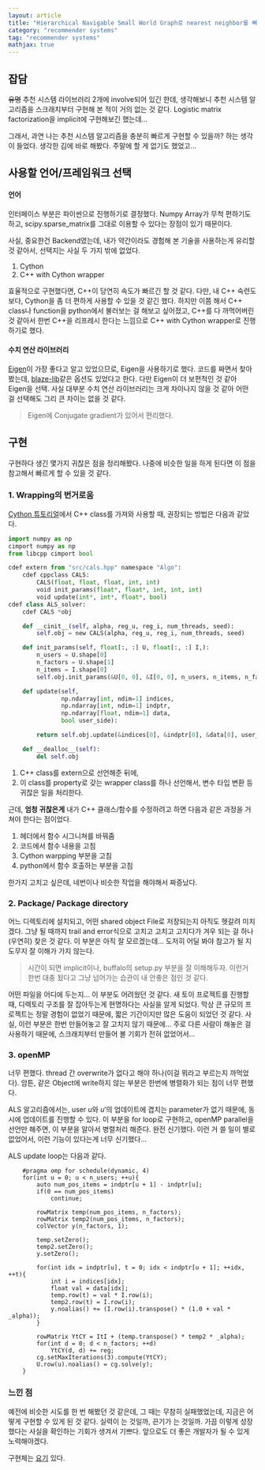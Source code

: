 ```yaml
---
layout: article
title: "Hierarchical Navigable Small World Graph로 nearest neighbor를 빠르게 찾아 보자."
category: "recommender systems"
tag: "recommender systems"
mathjax: true
---
```


## 잡담
~~유명~~ 추천 시스템 라이브러리 2개에 involve되어 있긴 한데, 생각해보니 추천 시스템 알고리즘을 스크래치부터 구현해 본 적이 거의 없는 것 같다. Logistic matrix factorization을 implicit에 구현해보긴 했는데...

그래서, 과연 나는 추천 시스템 알고리즘을 충분히 빠르게 구현할 수 있을까? 하는 생각이 들었다. 생각한 김에 바로 해봤다. 주말에 할 게 없기도 했었고...


## 사용할 언어/프레임워크 선택

#### 언어
인터페이스 부분은 파이썬으로 진행하기로 결정했다. Numpy Array가 무척 편하기도 하고, scipy.sparse_matrix를 그대로 이용할 수 있다는 장점이 있기 때문이다.

사실, 중요한건 Backend였는데, 내가 약간이라도 경험해 본 기술을 사용하는게 유리할 것 같아서, 선택지는 사실 두 가지 밖에 없었다.

1. Cython
2. C++ with Cython wrapper

효율적으로 구현했다면, C++이 당연히 속도가 빠르긴 할 것 같다. 다만, 내 C++ 숙련도보다, Cython을 좀 더 편하게 사용할 수 있을 것 같긴 했다. 하지만 이쯤 해서 C++ class나 function을 python에서 불러보는 걸 해보고 싶어졌고, C++를 다 까먹어버린 것 같아서 한번 C++을 리프레시 한다는 느낌으로 C++ with Cython wrapper로 진행하기로 했다.

#### 수치 연산 라이브러리
[Eigen](http://eigen.tuxfamily.org/index.php?title=Main_Page)이 가장 좋다고 알고 있었으므로, Eigen을 사용하기로 했다. 코드를 짜면서 찾아봤는데, [blaze-lib](https://bitbucket.org/blaze-lib/blaze)같은 옵션도 있었다고 한다. 다만 Eigen이 더 보편적인 것 같아 Eigen을 선택. 사실 대부분 수치 연산 라이브러리는 크게 차이나지 않을 것 같아 어떤 걸 선택해도 그리 큰 차이는 없을 것 같다.

> Eigen에 Conjugate gradient가 있어서 편리했다.

## 구현

구현하다 생긴 몇가지 귀찮은 점을 정리해봤다. 나중에 비슷한 일을 하게 된다면 이 점을 참고해서 빠르게 할 수 있을 것 같다.

### 1. Wrapping의 번거로움
[Cython 튜토리얼](https://cython.readthedocs.io/en/latest/src/userguide/wrapping_CPlusPlus.html)에서 C++ class를 가져와 사용할 때, 권장되는 방법은 다음과 같았다.

```python
import numpy as np
cimport numpy as np
from libcpp cimport bool

cdef extern from "src/cals.hpp" namespace "Algo":
    cdef cppclass CALS:
        CALS(float, float, float, int, int)
        void init_params(float*, float*, int, int, int)
        void update(int*, int*, float*, bool)
cdef class ALS_solver:
    cdef CALS *obj

    def __cinit__(self, alpha, reg_u, reg_i, num_threads, seed):
        self.obj = new CALS(alpha, reg_u, reg_i, num_threads, seed)

    def init_params(self, float[:, :] U, float[:, :] I,):
        n_users = U.shape[0]
        n_factors = U.shape[1]
        n_items = I.shape[0]
        self.obj.init_params(&U[0, 0], &I[0, 0], n_users, n_items, n_factors)

    def update(self,
               np.ndarray[int, ndim=1] indices,
               np.ndarray[int, ndim=1] indptr,
               np.ndarray[float, ndim=1] data,
               bool user_side):

        return self.obj.update(&indices[0], &indptr[0], &data[0], user_side)

    def __dealloc__(self):
        del self.obj
```

1. C++ class를 extern으로 선언해준 뒤에,
2. 이 class를 property로 갖는 wrapper class를 하나 선언해서, 변수 타입 변환 등 귀찮은 일을 처리한다.

근데, **엄청 귀찮은게** 내가 C++ 클래스/함수를 수정하려고 하면 다음과 같은 과정을 거쳐야 한다는 점이었다.

1. 헤더에서 함수 시그니쳐를 바꿔줌
2. 코드에서 함수 내용을 고침
3. Cython warpping 부분을 고침
4. python에서 함수 호출하는 부분을 고침

한가지 고치고 싶은데, 네번이나 비슷한 작업을 해야해서 짜증났다.

### 2. Package/ Package directory
어느 디렉토리에 설치되고, 어떤 shared object File로 저장되는지 아직도 헷갈려 미치겠다.
그냥 될 때까지 trail and error식으로 고치고 고치고 고치다가 겨우 되는 걸 하나 (우연히) 찾은 것 같다. 이 부분은 아직 잘 모르겠는데... 도저히 어딜 봐야 참고가 될 지 도무지 잘 이해가 가지 않는다.

> 시간이 되면 implicit이나, buffalo의 setup.py 부분을 잘 이해해두자. 이런거 한번 대충 됬다고 그냥 넘어가는 습관이 내 안좋은 점인 것 같다.

어떤 파일을 어디에 두는지... 이 부분도 어려웠던 것 같다. 새 토이 프로젝트를 진행할 때, 디렉토리 구조를 잘 잡아두는게 현명하다는 사실을 알게 되었다. 막상 큰 규모의 프로젝트는 정말 경험이 없었기 때문에, 짧은 기간이지만 많은 도움이 되었던 것 같다. 사실, 이런 부분은 한번 만들어놓고 잘 고치지 않기 때문에... 주로 다른 사람이 해놓은 걸 사용하기 때문에, 스크래치부터 만들어 볼 기회가 전혀 없었어서...

### 3. openMP
너무 편했다. thread 간 overwrite가 없다고 해야 하나(이걸 뭐라고 부르는지 까먹었다). 암튼, 같은 Object에 write하지 않는 부분은 한번에 병렬화가 되는 점이 너무 편했다.

ALS 알고리즘에서는, user $u$와 $u'$의 업데이트에 겹치는 parameter가 없기 때문에, 동시에 업데이트를 진행할 수 있다. 이 부분을 for loop로 구현하고, openMP parallel을 선언만 해주면, 이 부분을 알아서 병렬처리 해준다. 완전 신기했다. 이런 거 쓸 일이 별로 없었어서, 이런 기능이 있다는게 너무 신기했다...

ALS update loop는 다음과 같다.
```
    #pragma omp for schedule(dynamic, 4)
    for(int u = 0; u < n_users; ++u){
        auto num_pos_items = indptr[u + 1] - indptr[u];
        if(0 == num_pos_items)
            continue;

        rowMatrix temp(num_pos_items, n_factors);
        rowMatrix temp2(num_pos_items, n_factors);
        colVector y(n_factors, 1);

        temp.setZero();
        temp2.setZero();
        y.setZero();

        for(int idx = indptr[u], t = 0; idx < indptr[u + 1]; ++idx, ++t){
            int i = indices[idx];
            float val = data[idx];
            temp.row(t) = val * I.row(i);
            temp2.row(t) = I.row(i);
            y.noalias() += (I.row(i).transpose() * (1.0 + val * _alpha));
        }

        rowMatrix YtCY = ItI + (temp.transpose() * temp2 * _alpha);
        for(int d = 0; d < n_factors; ++d)
            YtCY(d, d) += reg;
        cg.setMaxIterations(3).compute(YtCY);
        U.row(u).noalias() = cg.solve(y);
    }

```

### 느낀 점
예전에 비슷한 시도를 한 번 해봤던 것 같은데, 그 때는 무참히 실패했었는데, 지금은 어떻게 구현할 수 있게 된 것 같다. 실력이 는 것일까, 끈기가 는 것일까. 가끔 이렇게 성장했다는 사실을 확인하는 기회가 생겨서 기쁘다. 앞으로도 더 좋은 개발자가 될 수 있게 노력해야겠다.

구현체는 [요기](https://github.com/ita9naiwa/cython-prac) 있다.
